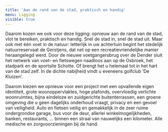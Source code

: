 ```yaml
---
title: 'Aan de rand van de stad, praktisch en handig'
menu: Ligging
visible: true
---
```


Daarom kozen we ook voor deze ligging: opnieuw aan de rand van de stad, vlot te bereiken, praktisch en handig. Snel de stad in, snel de stad uit. Maar ook met één voet in de natuur: letterlijk in uw achtertuin begint het stedelijk natuurreservaat de Gerstjens, dat net op een recreatievriendelijke manier heraangelegd werd. Door de nieuwe voetgangersbrug over de Dender sluit het netwerk van voet- en fietswegen naadloos aan op de Osbroek, het stadpark en de sportsite Schotte. Of brengt het u helemaal tot in het hart van de stad zelf. In de dichte nabijheid vindt u eveneens golfclub ‘De Kluizen’.

Daarom kiezen we opnieuw voor een project met een opvallende eigen identiteit, grote woonoppervlaktes, hoge plafonds, overvloedig verlichte woonruimtes, bijna eindeloze en zuidgerichte buitenterrassen, een groene omgeving die u geen dagelijks onderhoud vraagt, privacy en een gevoel van veiligheid. Auto en fietsen veilig en gemakkelijk in de zeer ruime ondergrondse garage, bus voor de deur, allerlei winkelmogelijkheden, banken, restaurants, … binnen een straal van nauwelijks een kilometer. Alle medische en zorgvoorzieningen bij de hand.